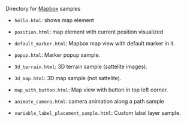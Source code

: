 Directory for [Mapbox](mapbox.com) samples

- `hello.html`: shows map element

- `position.html`: map element with current position visualized

- `default_marker.html`: Mapbox map view with default marker in it.

- `popup.html`: Marker popup sample.
- `3d_terrain.html`: 3D terrain sample (sattelite images).
- `3d_map.html`: 3D map sample (not sattelite).
- `map_with_button.html`: Map view with button in top left corner.
- `animate_camera.html`: camera animation along a path sample
- `variable_label_placement_sample.html`: Custom label layer sample.

